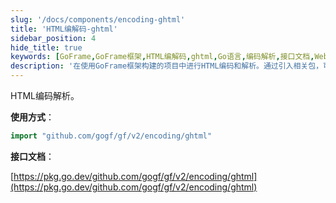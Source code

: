 ```yaml
---
slug: '/docs/components/encoding-ghtml'
title: 'HTML编解码-ghtml'
sidebar_position: 4
hide_title: true
keywords: [GoFrame,GoFrame框架,HTML编解码,ghtml,Go语言,编码解析,接口文档,Web开发,软件开发,编程]
description: '在使用GoFrame框架构建的项目中进行HTML编码和解析。通过引入相关包，可以轻松对HTML内容进行处理。文末提供了官方接口文档的链接，进一步帮助开发者理解和使用。'
---
```


HTML编码解析。

**使用方式**：

```go
import "github.com/gogf/gf/v2/encoding/ghtml"
```

**接口文档**：

[https://pkg.go.dev/github.com/gogf/gf/v2/encoding/ghtml](https://pkg.go.dev/github.com/gogf/gf/v2/encoding/ghtml)